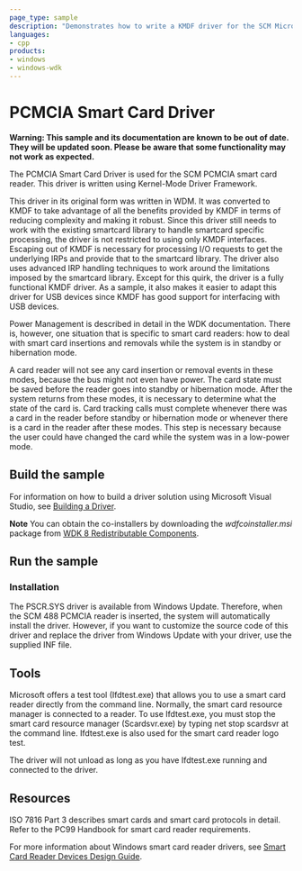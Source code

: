```yaml
---
page_type: sample
description: "Demonstrates how to write a KMDF driver for the SCM Microsystems PCMCIA smart card reader."
languages:
- cpp
products:
- windows
- windows-wdk
---
```



<!---
    name: PCMCIA Smart Card Driver
    platform: KMDF
    language: cpp
    category: SmartCard
    description: Demonstrates how to write a KMDF driver for the SCM Microsystems PCMCIA smart card reader.
    samplefwlink: http://go.microsoft.com/fwlink/p/?LinkId=617968
--->

# PCMCIA Smart Card Driver

**Warning: This sample and its documentation are known to be out of date. They will be updated soon. Please be aware that some functionality may not work as expected.**

The PCMCIA Smart Card Driver is used for the SCM PCMCIA smart card reader. This driver is written using Kernel-Mode Driver Framework.

This driver in its original form was written in WDM. It was converted to KMDF to take advantage of all the benefits provided by KMDF in terms of reducing complexity and making it robust. Since this driver still needs to work with the existing smartcard library to handle smartcard specific processing, the driver is not restricted to using only KMDF interfaces. Escaping out of KMDF is necessary for processing I/O requests to get the underlying IRPs and provide that to the smartcard library. The driver also uses advanced IRP handling techniques to work around the limitations imposed by the smartcard library. Except for this quirk, the driver is a fully functional KMDF driver. As a sample, it also makes it easier to adapt this driver for USB devices since KMDF has good support for interfacing with USB devices.

Power Management is described in detail in the WDK documentation. There is, however, one situation that is specific to smart card readers: how to deal with smart card insertions and removals while the system is in standby or hibernation mode.

A card reader will not see any card insertion or removal events in these modes, because the bus might not even have power. The card state must be saved before the reader goes into standby or hibernation mode. After the system returns from these modes, it is necessary to determine what the state of the card is. Card tracking calls must complete whenever there was a card in the reader before standby or hibernation mode or whenever there is a card in the reader after these modes. This step is necessary because the user could have changed the card while the system was in a low-power mode.

## Build the sample

For information on how to build a driver solution using Microsoft Visual Studio, see [Building a Driver](http://msdn.microsoft.com/en-us/library/windows/hardware/ff554644).

**Note** You can obtain the co-installers by downloading the *wdfcoinstaller.msi* package from [WDK 8 Redistributable Components](http://go.microsoft.com/fwlink/p/?LinkID=226396).

## Run the sample

### Installation

The PSCR.SYS driver is available from Windows Update. Therefore, when the SCM 488 PCMCIA reader is inserted, the system will automatically install the driver. However, if you want to customize the source code of this driver and replace the driver from Windows Update with your driver, use the supplied INF file.

## Tools

Microsoft offers a test tool (Ifdtest.exe) that allows you to use a smart card reader directly from the command line. Normally, the smart card resource manager is connected to a reader. To use Ifdtest.exe, you must stop the smart card resource manager (Scardsvr.exe) by typing net stop scardsvr at the command line. Ifdtest.exe is also used for the smart card reader logo test.

The driver will not unload as long as you have Ifdtest.exe running and connected to the driver.

## Resources

ISO 7816 Part 3 describes smart cards and smart card protocols in detail. Refer to the PC99 Handbook for smart card reader requirements.

For more information about Windows smart card reader drivers, see [Smart Card Reader Devices Design Guide](http://msdn.microsoft.com/en-us/library/windows/hardware/).